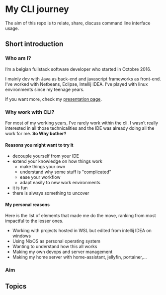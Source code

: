 # My CLI journey
The aim of this repo is to relate, share, discuss command line interface usage.

## Short introduction
### Who am I?
I’m a belgian fullstack software developer who started in Octobre 2016.

I mainly dev with Java as back-end and javascript frameworks as front-end.
I’ve worked with Netbeans, Eclipse, Intellij IDEA.
I’ve played with linux environments since my teenage years.

If you want more, check my [presentation page](WhoAmI.md).

### Why work with CLI?
For most of my working years, I’ve rarely work within the cli.
I wasn’t really interested in all those technicalities and the IDE was already doing all the work for me.
**So Why bother?**

#### Reasons you might want to try it
- decouple yourself from your IDE
- extend your knowledge on how things work
  - make things your own
  - understand why some stuff is "complicated"
  - ease your workflow
  - adapt easily to new work environments
- it is fun
- there is always something to uncover

#### My personal reasons
Here is the list of elements that made me do the move, ranking from most impactful to the lesser ones.
- Working with projects hosted in WSL but edited from intellij IDEA on windows
- Using NixOS as personal operating system
- Wanting to understand how this all works
- Making my own devops and server management
- Making my home server with home-assistant, jellyfin, portainer,…

### Aim

## Topics
